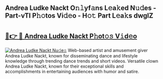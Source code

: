 ## Andrea Ludke Nackt O𝚗𝚕yf𝚊ns L𝚎a𝚔ed N𝚞𝚍es - Part-vTI P𝚑𝚘tos Vi𝚍𝚎o - H𝚘𝚝 Part L𝚎a𝚔s dwglZ

# <h2><a href="http://kf7h9up.oniu.top/?m=Andrea+Ludke+Nackt">🔗👉 🔴 Andrea Ludke Nackt P𝚑ot𝚘𝚜 V𝚒d𝚎o</a></h2>

[![Andrea Ludke Nackt Nu𝚍e𝚜](https://i.imgur.com/0qMVB7G.gif)](http://kf7h9up.oniu.top/?m=Andrea+Ludke+Nackt)
Web-based artist and amusement giver Andrea Ludke Nackt, known for disseminating dance and lifestyle knowledge through trending dance trends and short videos. Versatile clown Andrea Ludke Nackt, known for their exceptional skills and accomplishments in entertaining audiences with humor and satire.  
